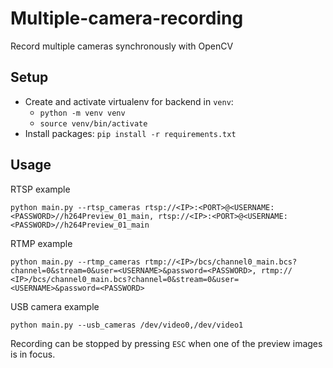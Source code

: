 # Multiple-camera-recording
 Record multiple cameras synchronously with OpenCV

## Setup

* Create and activate virtualenv for backend in `venv`: 
  * `python -m venv venv`
  * `source venv/bin/activate` 
* Install packages: `pip install -r requirements.txt`

## Usage


RTSP example

``python main.py --rtsp_cameras rtsp://​<IP>:<PORT>@<USERNAME:<PASSWORD>//h264Preview_01_main, rtsp://​<IP>:<PORT>@<USERNAME:<PASSWORD>//h264Preview_01_main``

RTMP example

``python main.py --rtmp_cameras rtmp://​<IP>/bcs/channel0_​main​.bcs?channel=0&stream=0&user=​<USERNAME>&password=​<PASSWORD>, rtmp://​<IP>/bcs/channel0_​main​.bcs?channel=0&stream=0&user=​<USERNAME>&password=​<PASSWORD>``

USB camera example

``python main.py --usb_cameras /dev/video0,/dev/video1``


Recording can be stopped by pressing ``ESC`` when one of the preview images is in focus. 